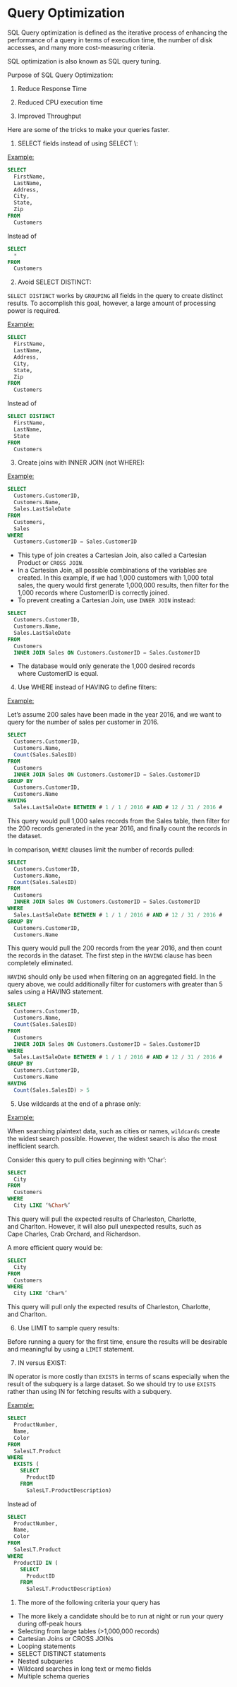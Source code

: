 # Query Optimization

SQL Query optimization is defined as the iterative process of enhancing the performance of a query in terms of execution time, the number of disk accesses, and many more cost-measuring criteria.

SQL optimization is also known as SQL query tuning.

Purpose of SQL Query Optimization:

1. Reduce Response Time

2. Reduced CPU execution time

3. Improved Throughput

Here are some of the tricks to make your queries faster.

1. SELECT fields instead of using SELECT \\:

<u>Example:</u>

```sql
SELECT
  FirstName,
  LastName,
  Address,
  City,
  State,
  Zip
FROM
  Customers
```

Instead of

```sql
SELECT
  *
FROM
  Customers
```

2. Avoid SELECT DISTINCT:

`SELECT DISTINCT` works by `GROUPING` all fields in the query to create distinct results. To accomplish this goal, however, a large amount of processing power is required.

<u>Example:</u>

```sql
SELECT
  FirstName,
  LastName,
  Address,
  City,
  State,
  Zip
FROM
  Customers
```

Instead of

```sql
SELECT DISTINCT
  FirstName,
  LastName,
  State
FROM
  Customers
```

3. Create joins with INNER JOIN (not WHERE):

<u>Example:</u>

```sql
SELECT
  Customers.CustomerID,
  Customers.Name,
  Sales.LastSaleDate
FROM
  Customers,
  Sales
WHERE
  Customers.CustomerID = Sales.CustomerID
```

- This type of join creates a Cartesian Join, also called a Cartesian Product or  `CROSS JOIN`.
- In a Cartesian Join, all possible combinations of the variables are created. In this example, if we had 1,000 customers with 1,000 total sales, the query would first generate 1,000,000 results, then filter for the 1,000 records where CustomerID is correctly joined.
- To prevent creating a Cartesian Join, use `INNER JOIN` instead:

```sql
SELECT
  Customers.CustomerID,
  Customers.Name,
  Sales.LastSaleDate
FROM
  Customers
  INNER JOIN Sales ON Customers.CustomerID = Sales.CustomerID
```

- The database would only generate the 1,000 desired records where CustomerID is equal.

4. Use WHERE instead of HAVING to define filters:

<u>Example:</u>

Let’s assume 200 sales have been made in the year 2016, and we want to query for the number of sales per customer in 2016.

```sql
SELECT
  Customers.CustomerID,
  Customers.Name,
  Count(Sales.SalesID)
FROM
  Customers
  INNER JOIN Sales ON Customers.CustomerID = Sales.CustomerID
GROUP BY
  Customers.CustomerID,
  Customers.Name
HAVING
  Sales.LastSaleDate BETWEEN # 1 / 1 / 2016 # AND # 12 / 31 / 2016 #
```

This query would pull 1,000 sales records from the Sales table, then filter for the 200 records generated in the year 2016, and finally count the records in the dataset.

In comparison, `WHERE` clauses limit the number of records pulled:

```sql
SELECT
  Customers.CustomerID,
  Customers.Name,
  Count(Sales.SalesID)
FROM
  Customers
  INNER JOIN Sales ON Customers.CustomerID = Sales.CustomerID
WHERE
  Sales.LastSaleDate BETWEEN # 1 / 1 / 2016 # AND # 12 / 31 / 2016 #
GROUP BY
  Customers.CustomerID,
  Customers.Name
```

This query would pull the 200 records from the year 2016, and then count the records in the dataset. The first step in the `HAVING` clause has been completely eliminated.

`HAVING` should only be used when filtering on an aggregated field. In the query above, we could additionally filter for customers with greater than 5 sales using a HAVING statement.

```sql
SELECT
  Customers.CustomerID,
  Customers.Name,
  Count(Sales.SalesID)
FROM
  Customers
  INNER JOIN Sales ON Customers.CustomerID = Sales.CustomerID
WHERE
  Sales.LastSaleDate BETWEEN # 1 / 1 / 2016 # AND # 12 / 31 / 2016 #
GROUP BY
  Customers.CustomerID,
  Customers.Name
HAVING
  Count(Sales.SalesID) > 5
```

5. Use wildcards at the end of a phrase only:

<u>Example:</u>

When searching plaintext data, such as cities or names, `wildcards` create the widest search possible. However, the widest search is also the most inefficient search.

Consider this query to pull cities beginning with ‘Char’:

```sql
SELECT
  City
FROM
  Customers
WHERE
  City LIKE ‘%Char%’
```

This query will pull the expected results of Charleston, Charlotte, and Charlton. However, it will also pull unexpected results, such as Cape Charles, Crab Orchard, and Richardson.

A more efficient query would be:

```sql
SELECT
  City
FROM
  Customers
WHERE
  City LIKE ‘Char%’
```

This query will pull only the expected results of Charleston, Charlotte, and Charlton.

6. Use LIMIT to sample query results:

Before running a query for the first time, ensure the results will be desirable and meaningful by using a `LIMIT` statement.

7. IN versus EXIST:

IN operator is more costly than `EXISTS` in terms of scans especially when the result of the subquery is a large dataset. So we should try to use `EXISTS` rather than using IN for fetching results with a subquery.

<u>Example:</u>

```sql
SELECT
  ProductNumber,
  Name,
  Color
FROM
  SalesLT.Product
WHERE
  EXISTS (
    SELECT
      ProductID
    FROM
      SalesLT.ProductDescription)
```

Instead of

```sql
SELECT
  ProductNumber,
  Name,
  Color
FROM
  SalesLT.Product
WHERE
  ProductID IN (
    SELECT
      ProductID
    FROM
      SalesLT.ProductDescription)
```

1. The more of the following criteria your query has

 

- The more likely a candidate should be to run at night or run your query during off-peak hours
- Selecting from large tables (>1,000,000 records)
- Cartesian Joins or CROSS JOINs
- Looping statements
- SELECT DISTINCT statements
- Nested subqueries
- Wildcard searches in long text or memo fields
- Multiple schema queries